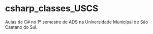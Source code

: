 # csharp_classes_USCS
Aulas de C# no 1º semestre de ADS na Universidade Municipal de São Caetano do Sul.
